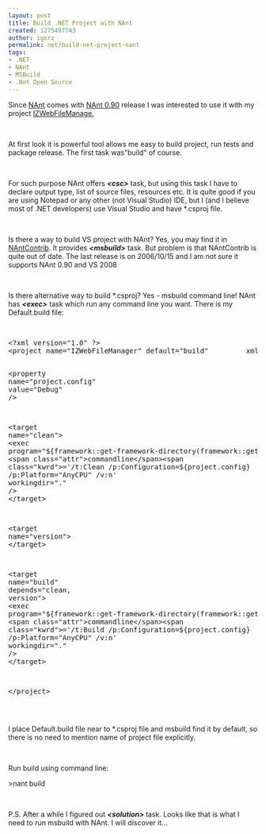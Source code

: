 ```yaml
---
layout: post
title: Build .NET Project with NAnt
created: 1275497743
author: igorz
permalink: net/build-net-project-nant
tags:
- .NET
- NAnt
- MSBuild
- .Net Open Source
---
```

<p>Since <a href="http://nant.sourceforge.net/">NAnt</a> comes with <a href="http://sourceforge.net/projects/nant/files/nant/0.90/">NAnt 0.90</a> release I was interested to use it with my project <a href="http://www.izwebfilemanager.com/default.aspx">IZWebFileManage.</a></p>
<p>&nbsp;</p>
<p>At first look it is powerful tool allows me easy to build project, run tests and package release.  The first task was&quot;build&quot; of course.</p>
<p>&nbsp;</p>
<p>For such purpose NAnt offers <span style="font-weight: bold; font-style: italic;">&lt;csc&gt;</span> <span style="font-style: italic; font-weight: bold;"><csc></csc></span> task, but using this task I have to declare output type, list of source files, resources etc. It is quite good if you are using Notepad or any other (not Visual Studio) IDE, but I (and I believe most of .NET developers)  use Visual Studio and have *.csproj file.</p>
<p>&nbsp;</p>
<p>Is there a way to build VS project with NAnt? Yes, you may find it in <a href="http://nantcontrib.sourceforge.net/">NAntContrib</a>. It provides <span style="font-weight: bold; font-style: italic;">&lt;msbuild&gt;</span> <span style="font-style: italic; font-weight: bold;"><msbuild></msbuild></span> task. But problem is that NAntContrib is quite out of date.  The last release is on 2006/10/15 and I am not sure it supports NAnt 0.90 and VS 2008</p>
<p>&nbsp;</p>
<p>Is there alternative way to build *.csproj? Yes - msbuild command line! NAnt has <span style="font-weight: bold; font-style: italic;">&lt;exec&gt;</span> <span style="font-weight: bold; font-style: italic;"><exec></exec></span> task which run any command line you want.  There is my Default.build file:  <!-- code formatted by http://manoli.net/csharpformat/ --></p>
<p>&nbsp;</p>
<pre class="csharpcode"><span class="kwrd">&lt;?</span><span class="html">xml</span> <span class="attr">version</span><span class="kwrd">=&quot;1.0&quot;</span> ?<span class="kwrd">&gt;</span>
<span class="kwrd">&lt;</span><span class="html">project</span> <span class="attr">name</span><span class="kwrd">=&quot;IZWebFileManager&quot;</span> <span class="attr">default</span><span class="kwrd">=&quot;build&quot;</span> <span class="attr">        xmlns</span><span class="kwrd">=&quot;http://nant.sf.net/schemas/nant.xsd&quot;</span><span class="kwrd">&gt;</span>

<span class="kwrd">&lt;</span><span class="html">property</span> <span class="attr">name</span><span class="kwrd">=&quot;project.config&quot;</span> <span class="attr">value</span><span class="kwrd">=&quot;Debug&quot;</span> <span class="kwrd">/&gt;</span>

<span class="kwrd">&lt;</span><span class="html">target</span> <span class="attr">name</span><span class="kwrd">=&quot;clean&quot;</span><span class="kwrd">&gt;</span>
    <span class="kwrd">&lt;</span><span class="html">exec</span> <span class="attr">program</span><span class="kwrd">=&quot;${framework::get-framework-directory(framework::get-target-framework())}\msbuild.exe&quot;</span>
              <span class="attr">commandline</span><span class="kwrd">='/t:Clean /p:Configuration=${project.config} /p:Platform=&quot;AnyCPU&quot; /v:n'</span>
                <span class="attr">workingdir</span><span class="kwrd">=&quot;.&quot;</span> <span class="kwrd">/&gt;</span>
<span class="kwrd">&lt;/</span><span class="html">target</span><span class="kwrd">&gt;</span>

<span class="kwrd">&lt;</span><span class="html">target</span> <span class="attr">name</span><span class="kwrd">=&quot;version&quot;</span><span class="kwrd">&gt;</span>
<span class="kwrd">&lt;/</span><span class="html">target</span><span class="kwrd">&gt;</span>

<span class="kwrd">&lt;</span><span class="html">target</span> <span class="attr">name</span><span class="kwrd">=&quot;build&quot;</span> <span class="attr">depends</span><span class="kwrd">=&quot;clean, version&quot;</span><span class="kwrd">&gt;</span>
    <span class="kwrd">&lt;</span><span class="html">exec</span> <span class="attr">program</span><span class="kwrd">=&quot;${framework::get-framework-directory(framework::get-target-framework())}\msbuild.exe&quot;</span>
              <span class="attr">commandline</span><span class="kwrd">='/t:Build /p:Configuration=${project.config} /p:Platform=&quot;AnyCPU&quot; /v:n'</span>
                <span class="attr">workingdir</span><span class="kwrd">=&quot;.&quot;</span> <span class="kwrd">/&gt;</span>
<span class="kwrd">&lt;/</span><span class="html">target</span><span class="kwrd">&gt;</span>

<span class="kwrd">&lt;/</span><span class="html">project</span><span class="kwrd">&gt;</span></pre>
<p>&nbsp;</p>
<p>I place Default.build file near to *.csproj file and msbuild find it by default, so there is no need to mention name of project file explicitly.</p>
<p>&nbsp;</p>
<p>Run build using command line:</p>
<p>&gt;nant build</p>
<p>&nbsp;</p>
<p>P.S. After a while I figured out <span style="font-weight: bold; font-style: italic;">&lt;solution</span><span style="font-style: italic;"><span style="font-weight: bold;">&gt; </span></span>task. Looks like that is what I need to run msbuild with NAnt. I will discover it...</p>
